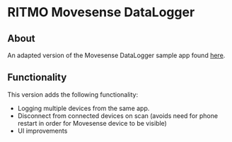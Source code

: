 # RITMO Movesense DataLogger

## About

An adapted version of the Movesense DataLogger sample app found [here](https://bitbucket.org/movesense/movesense-mobile-lib/src/master/).

## Functionality

This version adds the following functionality:
- Logging multiple devices from the same app.
- Disconnect from connected devices on scan (avoids need for phone restart in order for Movesense device to be visible)
- UI improvements

